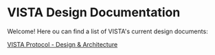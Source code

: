 # VISTA Design Documentation

Welcome! Here ou can find a list of VISTA's current design documents:

[VISTA Protocol - Design & Architecture](./VISTA-Protocol/Design-and-Architecture.md)
